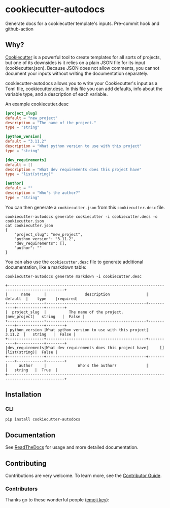 # cookiecutter-autodocs

Generate docs for a cookiecutter template's inputs. Pre-commit hook and github-action

## Why?

[Cookiecutter](https://cookiecutter.readthedocs.io/en/stable/) is a powerful tool to create templates for all sorts of projects, but
one of its downsides is it relies on a plain JSON file for its input (cookiecutter.json). Because JSON does not allow comments, you cannot
document your inputs without writing the documentation separately.

cookiecutter-autodocs allows you to write your Cookiecutter's input as a Toml file, cookiecutter.desc. In this file you can add defaults, info about the variable type,
and a description of each variable.

An example cookiecutter.desc

```toml
[project_slug]
default = "new_project"
description = "The name of the project."
type = "string"

[python_version]
default = "3.11.2"
description = "What python version to use with this project"
type = "string"

[dev_requirements]
default = []
description = "What dev requirements does this project have"
type = "list(string)"

[author]
default = ""
description = "Who's the author?"
type = "string"
```

You can then generate a `cookiecutter.json` from this `cookiecutter.desc` file.

```shell
cookiecutter-autodocs generate cookiecutter -i cookiecutter.decs -o cookiecutter.json
cat cookiecutter.json
{
    "project_slug": "new_project",
    "python_version": "3.11.2",
    "dev_requirements": [],
    "author": ""
}
```

You can also use the `cookiecutter.desc` file to generate additional documentation, like a markdown table:

```shell
cookiecutter-autodocs generate markdown -i cookiecutter.desc

+-----------------------------------------------------------------------------------------------+
|      name      |                 description                |  default  |    type    |required|
+----------------+--------------------------------------------+-----------+------------+--------+
|  project_slug  |          The name of the project.          |new_project|   string   |  False |
+----------------+--------------------------------------------+-----------+------------+--------+
| python_version |What python version to use with this project|   3.11.2  |   string   |  False |
+----------------+--------------------------------------------+-----------+------------+--------+
|dev_requirements|What dev requirements does this project have|     []    |list(string)|  False |
+----------------+--------------------------------------------+-----------+------------+--------+
|     author     |              Who's the author?             |           |   string   |  True  |
+-----------------------------------------------------------------------------------------------+
```

## Installation

### CLI

```shell
pip install cookiecutter-autodocs
```

## Documentation

See [ReadTheDocs](https://cookiecutter-autodocs.readthedocs.io/en/latest/) for usage and more detailed documentation.

## Contributing

Contributions are very welcome.
To learn more, see the [Contributor Guide](./CONTRIBUTING.md).

### Contributors

Thanks go to these wonderful people ([emoji key](https://allcontributors.org/docs/en/emoji-key)):

<!-- ALL-CONTRIBUTORS-LIST:START - Do not remove or modify this section -->
<!-- prettier-ignore-start -->
<!-- markdownlint-disable -->

<!-- markdownlint-restore -->
<!-- prettier-ignore-end -->

<!-- ALL-CONTRIBUTORS-LIST:END -->